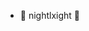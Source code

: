 -  🍕 nightlxight 🍕

<!---
nightlxight/nightlxight is a ✨ special ✨ repository because its `README.md` (this file) appears on your GitHub profile.
You can click the Preview link to take a look at your changes.
--->
